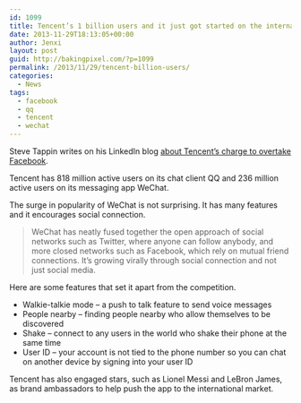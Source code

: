 ```yaml
---
id: 1099
title: Tencent’s 1 billion users and it just got started on the international market
date: 2013-11-29T18:13:05+00:00
author: Jenxi
layout: post
guid: http://bakingpixel.com/?p=1099
permalink: /2013/11/29/tencent-billion-users/
categories:
  - News
tags:
  - facebook
  - qq
  - tencent
  - wechat
---
```

Steve Tappin writes on his LinkedIn blog [about Tencent’s charge to overtake Facebook](http://www.linkedin.com/today/post/article/20131104184701-13518874-who-has-1bn-users-is-about-to-overtake-facebook).

Tencent has 818 million active users on its chat client QQ and 236 million active users on its messaging app WeChat.

The surge in popularity of WeChat is not surprising. It has many features and it encourages social connection.

> WeChat has neatly fused together the open approach of social networks such as Twitter, where anyone can follow anybody, and more closed networks such as Facebook, which rely on mutual friend connections. It’s growing virally through social connection and not just social media. 

Here are some features that set it apart from the competition.

  * Walkie-talkie mode &#8211; a push to talk feature to send voice messages
  * People nearby &#8211; finding people nearby who allow themselves to be discovered
  * Shake &#8211; connect to any users in the world who shake their phone at the same time
  * User ID &#8211; your account is not tied to the phone number so you can chat on another device by signing into your user ID

Tencent has also engaged stars, such as Lionel Messi and LeBron James, as brand ambassadors to help push the app to the international market.